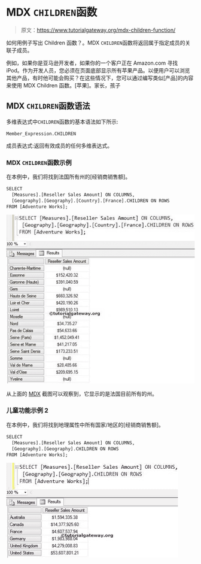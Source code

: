 # MDX `CHILDREN`函数

> 原文：<https://www.tutorialgateway.org/mdx-children-function/>

如何用例子写出 Children 函数？。MDX `CHILDREN`函数将返回属于指定成员的关联子成员。

例如，如果你是亚马逊开发者，如果你的一个客户正在 Amazon.com 寻找 iPod。作为开发人员，您必须在页面底部显示所有苹果产品。以便用户可以浏览其他产品，有时他可能会购买？在这些情况下，您可以通过编写类似[产品]的内容来使用 MDX Children 函数。[苹果]。家长，孩子

## MDX `CHILDREN`函数语法

多维表达式中`CHILDREN`函数的基本语法如下所示:

```
Member_Expression.CHILDREN
```

成员表达式:返回有效成员的任何多维表达式。

### MDX `CHILDREN`函数示例

在本例中，我们将找到法国所有州的[经销商销售额]。

```
SELECT 
  [Measures].[Reseller Sales Amount] ON COLUMNS,
  [Geography].[Geography].[Country].[France].CHILDREN ON ROWS
FROM [Adventure Works];
```

![MDX CHILDREN FUNCTION 1](img/0adabc853694d748f75ff6b53ab5fdf2.png)

从上面的 [MDX](https://www.tutorialgateway.org/mdx/) 截图可以观察到，它显示的是法国目前所有的州。

### 儿童功能示例 2

在本例中，我们将找到地理属性中所有国家/地区的[经销商销售额]。

```
SELECT 
  [Measures].[Reseller Sales Amount] ON COLUMNS,
  [Geography].[Geography].CHILDREN ON ROWS
FROM [Adventure Works];
```

![MDX CHILDREN FUNCTION](img/296ebb3310f2e626f37c0767a963c6d4.png)